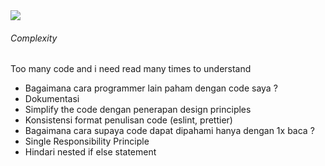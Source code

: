 <StandardTab choosen="maintainability" />

<div class="h-full overflow-y-auto m-4">
  <div class="flex flex-row space-x-5">
    <div class="flex-1">
      <img src="https://www.positronx.io/wp-content/uploads/2019/09/react-login-ui-6748-02.png" class="h-72" />
    </div>
    <div class="flex-1 overflow-y-auto h-72">
      <h6 v-click>Complexity</h6>
      <span v-after class="text-xs">Too many code and i need read many times to understand</span>
      <ul class="text-xs font-extralight mt-5">
        <li v-click>Bagaimana cara programmer lain paham dengan code saya ?</li>
        <li class="!ml-8 font-semibold" v-click>Dokumentasi</li>
        <li class="!ml-8 font-semibold" v-click>Simplify the code dengan penerapan design principles</li>
        <li class="!ml-8 font-semibold" v-click>Konsistensi format penulisan code (eslint, prettier)</li>
        <li v-click>Bagaimana cara supaya code dapat dipahami hanya dengan 1x baca ?</li>
        <li class="!ml-8 font-semibold" v-click>Single Responsibility Principle</li>
        <li class="!ml-8 font-semibold" v-click>Hindari nested if else statement</li>
      </ul>
    </div>
  </div>
</div>

<!--
Time: 16:00

- Setelah ini kita akan coba baca kembali code yang sudah kita buat
-->